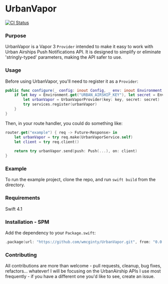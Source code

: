 UrbanVapor
============
[![CI Status](http://img.shields.io/travis/BottleRocketStudios/iOS-UtiliKit.svg?style=flat)](https://travis-ci.org/wmcginty/UrbanVapor)

### Purpose
UrbanVapor is a Vapor 3 `Provider` intended to make it easy to work with Urban Airships Push Notifications API. It is designed to simplify or eliminate 'stringly-typed' parameters, making the API safer to use. 

### Usage
Before using UrbanVapor, you'll need to register it as a `Provider`:

```swift
public func configure(_ config: inout Config, _ env: inout Environment, _ services: inout Services) throws {
    if let key = Environment.get("URBAN_AIRSHIP_KEY"), let secret = Environment.get("URBAN_AIRSHIP_MASTERSECRET") {
        let urbanVapor = UrbanVaporProvider(key: key, secret: secret)
        try services.register(urbanVapor)
    }
}
```

Then, in your route handler, you could do something like:

```swift
router.get("example") { req -> Future<Response> in
    let urbanVapor = try req.make(UrbanVaporService.self)
    let client = try req.client()
    
    return try urbanVapor.send(push: Push(...), on: client)
}
```

### Example

To run the example project, clone the repo, and run `swift build` from the directory.

### Requirements

Swift 4.1

### Installation - SPM

Add the dependency to your `Package.swift`:

```swift
.package(url: "https://github.com/wmcginty/UrbanVapor.git", from: "0.0.1")
```

### Contributing

All contributions are more than welcome - pull requests, cleanup, bug fixes, refactors... whatever! I will be focusing on the UrbanAirship APIs I use most frequently - if you have a different one you'd like to see, create an issue.
